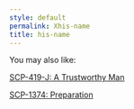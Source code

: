 ```yaml
---
style: default
permalink: Xhis-name
title: his-name
---
```

You may also like:

[SCP-419-J: A Trustworthy Man](http://scp-wiki.net/scp-419-j)

[SCP-1374: Preparation](http://scp-wiki.net/scp-1374)
